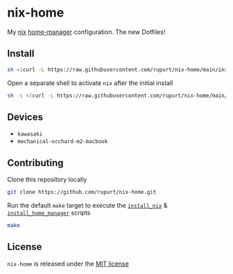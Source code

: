 # nix-home

My [nix](https://nixos.org) [home-manager](https://github.com/nix-community/home-manager) configuration. The new Dotfiles!

## Install

```sh
sh <(curl -L https://raw.githubusercontent.com/rupurt/nix-home/main/install_nix)
```

Open a separate shell to activate `nix` after the initial install

```sh
sh -s <(curl -L https://raw.githubusercontent.com/rupurt/nix-home/main/install_home_manager) -- --device kawasaki
```

## Devices

- `kawasaki`
- `mechanical-orchard-m2-macbook`

## Contributing

Clone this repository locally

```sh
git clone https://github.com/rupurt/nix-home.git
```

Run the default `make` target to execute the [`install_nix`](./install_nix) & [`install_home_manager`](./install_home_manager) scripts

```sh
make
```

## License

`nix-home` is released under the [MIT license](./LICENSE.md)
